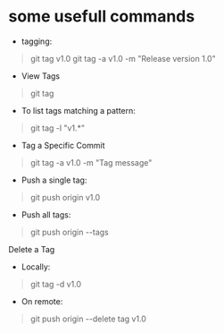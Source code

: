 # some usefull commands

- tagging:

> git tag v1.0
> git tag -a v1.0 -m "Release version 1.0"

- View Tags

> git tag

- To list tags matching a pattern:

> git tag -l "v1.*"

- Tag a Specific Commit

> git tag -a v1.0 <commit-hash> -m "Tag message"

- Push a single tag:

> git push origin v1.0

- Push all tags:

> git push origin --tags

Delete a Tag

- Locally:

> git tag -d v1.0

- On remote:

> git push origin --delete tag v1.0
